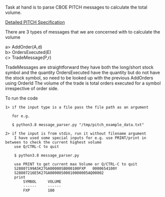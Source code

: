 Task at hand is to parse CBOE PITCH messages to calculate the total volume. 

[Detailed PITCH Specification](http://cdn.cboe.com/resources/membership/Cboe_US_Equities_TCP_PITCH_Specification.pdf)
 
There are 3 types of messages that we are concerned with to calculate the volume 
 
a> AddOrder(A,d)  
b> OrdersExecuted(E)  
c> TradeMessage(P,r)  
  
  
TradeMessages are straightforward they have both the long/short stock symbol and the quantity 
OrdersExecuted have the quantity but do not have the stock symbol, so need to be looked up with the previous AddOrders using OrderId 
The volume of the trade is total orders executed for a symbol irrespective of order side. 
  
To run the code  
  
```
1> if the input type is a file pass the file path as an argument

   for e.g.

   $ python3.8 message_parser.py "/tmp/pitch_example_data.txt"
   
2> if the input is from stdin, run it without filename argument
    I have used some special inputs for e.g. use PRINT/print in between to check the current highest volume
    use Q/CTRL-C to quit

    $ python3.8 message_parser.py

    use PRINT to get current max Volume or Q/CTRL-C to quit
    S28807199A5K27GA00000SB000100FXP   0000654100Y
    S28807216E5K27GA00000S00010000005AQ00002
    print
        SYMBOL     VOLUME
        ------     ------
        FXP        100

```
  
